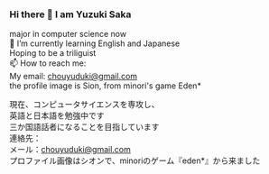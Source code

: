 ### Hi there 👋 I am Yuzuki Saka  
major in computer science now  
🌱 I’m currently learning English and Japanese  
Hoping to be a triliguist  
📫 How to reach me:  
My email: chouyuduki@gmail.com  
the profile image is Sion, from minori's game Eden*

現在、コンピュータサイエンスを専攻し、  
英語と日本語を勉強中です  
三か国語話者になることを目指しています  
連絡先：  
メール：chouyuduki@gmail.com  
プロファイル画像はシオンで、minoriのゲーム『eden*』から来ました  

<!--
**ChouYuduki/ChouYuduki** is a ✨ _special_ ✨ repository because its `README.md` (this file) appears on your GitHub profile.

Here are some ideas to get you started:

- 🔭 I’m currently working on ...
- 🌱 I’m currently learning ...
- 👯 I’m looking to collaborate on ...
- 🤔 I’m looking for help with ...
- 💬 Ask me about ...
- 📫 How to reach me: ...
- 😄 Pronouns: ...
- ⚡ Fun fact: ...
-->

